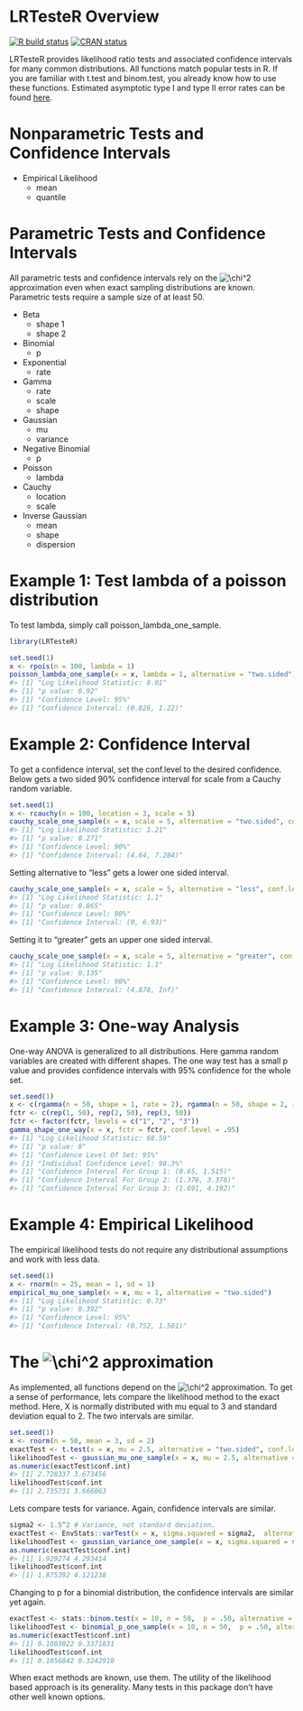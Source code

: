 
<!-- README.md is generated from README.Rmd. Please edit that file -->

# LRTesteR Overview

<!-- badges: start -->

[![R build
status](https://github.com/gmcmacran/LRTesteR/workflows/R-CMD-check/badge.svg)](https://github.com/gmcmacran/LRTesteR/actions)
[![CRAN
status](https://www.r-pkg.org/badges/version/LRTesteR)](https://cran.r-project.org/package=LRTesteR)
<!-- badges: end -->

LRTesteR provides likelihood ratio tests and associated confidence
intervals for many common distributions. All functions match popular
tests in R. If you are familiar with t.test and binom.test, you already
know how to use these functions. Estimated asymptotic type I and type II
error rates can be found
[here](https://github.com/gmcmacran/TypeOneTypeTwoSim).

# Nonparametric Tests and Confidence Intervals

- Empirical Likelihood
  - mean
  - quantile

# Parametric Tests and Confidence Intervals

All parametric tests and confidence intervals rely on the
![\chi^2](https://latex.codecogs.com/png.image?%5Cdpi%7B110%7D&space;%5Cbg_white&space;%5Cchi%5E2 "\chi^2")
approximation even when exact sampling distributions are known.
Parametric tests require a sample size of at least 50.

- Beta
  - shape 1
  - shape 2
- Binomial
  - p
- Exponential
  - rate
- Gamma
  - rate
  - scale
  - shape
- Gaussian
  - mu
  - variance
- Negative Binomial
  - p
- Poisson
  - lambda
- Cauchy
  - location
  - scale
- Inverse Gaussian
  - mean
  - shape
  - dispersion

# Example 1: Test lambda of a poisson distribution

To test lambda, simply call poisson_lambda_one_sample.

``` r
library(LRTesteR)

set.seed(1)
x <- rpois(n = 100, lambda = 1)
poisson_lambda_one_sample(x = x, lambda = 1, alternative = "two.sided")
#> [1] "Log Likelihood Statistic: 0.01"
#> [1] "p value: 0.92"
#> [1] "Confidence Level: 95%"
#> [1] "Confidence Interval: (0.826, 1.22)"
```

# Example 2: Confidence Interval

To get a confidence interval, set the conf.level to the desired
confidence. Below gets a two sided 90% confidence interval for scale
from a Cauchy random variable.

``` r
set.seed(1)
x <- rcauchy(n = 100, location = 3, scale = 5)
cauchy_scale_one_sample(x = x, scale = 5, alternative = "two.sided", conf.level = .90)
#> [1] "Log Likelihood Statistic: 1.21"
#> [1] "p value: 0.271"
#> [1] "Confidence Level: 90%"
#> [1] "Confidence Interval: (4.64, 7.284)"
```

Setting alternative to “less” gets a lower one sided interval.

``` r
cauchy_scale_one_sample(x = x, scale = 5, alternative = "less", conf.level = .90)
#> [1] "Log Likelihood Statistic: 1.1"
#> [1] "p value: 0.865"
#> [1] "Confidence Level: 90%"
#> [1] "Confidence Interval: (0, 6.93)"
```

Setting it to “greater” gets an upper one sided interval.

``` r
cauchy_scale_one_sample(x = x, scale = 5, alternative = "greater", conf.level = .90)
#> [1] "Log Likelihood Statistic: 1.1"
#> [1] "p value: 0.135"
#> [1] "Confidence Level: 90%"
#> [1] "Confidence Interval: (4.878, Inf)"
```

# Example 3: One-way Analysis

One-way ANOVA is generalized to all distributions. Here gamma random
variables are created with different shapes. The one way test has a
small p value and provides confidence intervals with 95% confidence for
the whole set.

``` r
set.seed(1)
x <- c(rgamma(n = 50, shape = 1, rate = 2), rgamma(n = 50, shape = 2, rate = 2), rgamma(n = 50, shape = 3, rate = 2))
fctr <- c(rep(1, 50), rep(2, 50), rep(3, 50))
fctr <- factor(fctr, levels = c("1", "2", "3"))
gamma_shape_one_way(x = x, fctr = fctr, conf.level = .95)
#> [1] "Log Likelihood Statistic: 68.59"
#> [1] "p value: 0"
#> [1] "Confidence Level Of Set: 95%"
#> [1] "Individual Confidence Level: 98.3%"
#> [1] "Confidence Interval For Group 1: (0.65, 1.515)"
#> [1] "Confidence Interval For Group 2: (1.376, 3.376)"
#> [1] "Confidence Interval For Group 3: (1.691, 4.192)"
```

# Example 4: Empirical Likelihood

The empirical likelihood tests do not require any distributional
assumptions and work with less data.

``` r
set.seed(1)
x <- rnorm(n = 25, mean = 1, sd = 1)
empirical_mu_one_sample(x = x, mu = 1, alternative = "two.sided")
#> [1] "Log Likelihood Statistic: 0.73"
#> [1] "p value: 0.392"
#> [1] "Confidence Level: 95%"
#> [1] "Confidence Interval: (0.752, 1.501)"
```

# The ![\chi^2](https://latex.codecogs.com/png.image?%5Cdpi%7B110%7D&space;%5Cbg_white&space;%5Cchi%5E2 "\chi^2") approximation

As implemented, all functions depend on the
![\chi^2](https://latex.codecogs.com/png.image?%5Cdpi%7B110%7D&space;%5Cbg_white&space;%5Cchi%5E2 "\chi^2")
approximation. To get a sense of performance, lets compare the
likelihood method to the exact method. Here, X is normally distributed
with mu equal to 3 and standard deviation equal to 2. The two intervals
are similar.

``` r
set.seed(1)
x <- rnorm(n = 50, mean = 3, sd = 2)
exactTest <- t.test(x = x, mu = 2.5, alternative = "two.sided", conf.level = .95)
likelihoodTest <- gaussian_mu_one_sample(x = x, mu = 2.5, alternative = "two.sided", conf.level = .95)
as.numeric(exactTest$conf.int)
#> [1] 2.728337 3.673456
likelihoodTest$conf.int
#> [1] 2.735731 3.666063
```

Lets compare tests for variance. Again, confidence intervals are
similar.

``` r
sigma2 <- 1.5^2 # Variance, not standard deviation.
exactTest <- EnvStats::varTest(x = x, sigma.squared = sigma2,  alternative = "two.sided", conf.level = .95)
likelihoodTest <- gaussian_variance_one_sample(x = x, sigma.squared = sigma2, alternative = "two.sided", conf.level = .95)
as.numeric(exactTest$conf.int)
#> [1] 1.929274 4.293414
likelihoodTest$conf.int
#> [1] 1.875392 4.121238
```

Changing to p for a binomial distribution, the confidence intervals are
similar yet again.

``` r
exactTest <- stats::binom.test(x = 10, n = 50,  p = .50, alternative = "two.sided", conf.level = .95)
likelihoodTest <- binomial_p_one_sample(x = 10, n = 50,  p = .50, alternative = "two.sided", conf.level = .95)
as.numeric(exactTest$conf.int)
#> [1] 0.1003022 0.3371831
likelihoodTest$conf.int
#> [1] 0.1056842 0.3242910
```

When exact methods are known, use them. The utility of the likelihood
based approach is its generality. Many tests in this package don’t have
other well known options.
